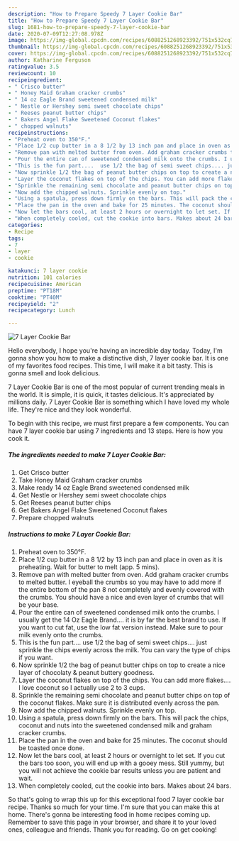 ```yaml
---
description: "How to Prepare Speedy 7 Layer Cookie Bar"
title: "How to Prepare Speedy 7 Layer Cookie Bar"
slug: 1681-how-to-prepare-speedy-7-layer-cookie-bar
date: 2020-07-09T12:27:08.978Z
image: https://img-global.cpcdn.com/recipes/6088251268923392/751x532cq70/7-layer-cookie-bar-recipe-main-photo.jpg
thumbnail: https://img-global.cpcdn.com/recipes/6088251268923392/751x532cq70/7-layer-cookie-bar-recipe-main-photo.jpg
cover: https://img-global.cpcdn.com/recipes/6088251268923392/751x532cq70/7-layer-cookie-bar-recipe-main-photo.jpg
author: Katharine Ferguson
ratingvalue: 3.5
reviewcount: 10
recipeingredient:
- " Crisco butter"
- " Honey Maid Graham cracker crumbs"
- " 14 oz Eagle Brand sweetened condensed milk"
- " Nestle or Hershey semi sweet chocolate chips"
- " Reeses peanut butter chips"
- " Bakers Angel Flake Sweetened Coconut flakes"
- " chopped walnuts"
recipeinstructions:
- "Preheat oven to 350°F."
- "Place 1/2 cup butter in a 8 1/2 by 13 inch pan and place in oven as it is preheating. Wait for butter to melt (app. 5 mins)."
- "Remove pan with melted butter from oven. Add graham cracker crumbs to melted butter. I eyeball the crumbs so you may have to add more if the entire bottom of the pan 8 not completely and evenly covered with the crumbs. You should have a nice and even layer of crumbs that will be your base."
- "Pour the entire can of sweetened condensed milk onto the crumbs. I usually get the 14 Oz Eagle Brand.... it is by far the best brand to use. If you want to cut fat, use the low fat version instead. Make sure to pour milk evenly onto the crumbs."
- "This is the fun part....  use 1/2 the bag of semi sweet chips.... just sprinkle the chips evenly across the milk. You can vary the type of chips if you want."
- "Now sprinkle 1/2 the bag of peanut butter chips on top to create a nice layer of chocolaty &amp; peanut buttery goodness."
- "Layer the coconut flakes on top of the chips. You can add more flakes.... I love coconut so I actually use 2 to 3 cups."
- "Sprinkle the remaining semi chocolate and peanut butter chips on top of the coconut flakes. Make sure it is distributed evenly across the pan."
- "Now add the chipped walnuts. Sprinkle evenly on top."
- "Using a spatula, press down firmly on the bars. This will pack the chips, coconut and nuts into the sweetened condensed milk and graham cracker crumbs."
- "Place the pan in the oven and bake for 25 minutes. The coconut should be toasted once done."
- "Now let the bars cool, at least 2 hours or overnight to let set. If you cut the bars too soon, you will end up with a gooey mess. Still yummy, but you will not achieve the cookie bar results unless you are patient and wait."
- "When completely cooled, cut the cookie into bars. Makes about 24 bars."
categories:
- Recipe
tags:
- 7
- layer
- cookie

katakunci: 7 layer cookie 
nutrition: 101 calories
recipecuisine: American
preptime: "PT18M"
cooktime: "PT40M"
recipeyield: "2"
recipecategory: Lunch

---
```



![7 Layer Cookie Bar](https://img-global.cpcdn.com/recipes/6088251268923392/751x532cq70/7-layer-cookie-bar-recipe-main-photo.jpg)

Hello everybody, I hope you're having an incredible day today. Today, I'm gonna show you how to make a distinctive dish, 7 layer cookie bar. It is one of my favorites food recipes. This time, I will make it a bit tasty. This is gonna smell and look delicious.



7 Layer Cookie Bar is one of the most popular of current trending meals in the world. It is simple, it is quick, it tastes delicious. It's appreciated by millions daily. 7 Layer Cookie Bar is something which I have loved my whole life. They're nice and they look wonderful.


To begin with this recipe, we must first prepare a few components. You can have 7 layer cookie bar using 7 ingredients and 13 steps. Here is how you cook it.

<!--inarticleads1-->

##### The ingredients needed to make 7 Layer Cookie Bar:

1. Get  Crisco butter
1. Take  Honey Maid Graham cracker crumbs
1. Make ready  14 oz Eagle Brand sweetened condensed milk
1. Get  Nestle or Hershey semi sweet chocolate chips
1. Get  Reeses peanut butter chips
1. Get  Bakers Angel Flake Sweetened Coconut flakes
1. Prepare  chopped walnuts




<!--inarticleads2-->

##### Instructions to make 7 Layer Cookie Bar:

1. Preheat oven to 350°F.
1. Place 1/2 cup butter in a 8 1/2 by 13 inch pan and place in oven as it is preheating. Wait for butter to melt (app. 5 mins).
1. Remove pan with melted butter from oven. Add graham cracker crumbs to melted butter. I eyeball the crumbs so you may have to add more if the entire bottom of the pan 8 not completely and evenly covered with the crumbs. You should have a nice and even layer of crumbs that will be your base.
1. Pour the entire can of sweetened condensed milk onto the crumbs. I usually get the 14 Oz Eagle Brand.... it is by far the best brand to use. If you want to cut fat, use the low fat version instead. Make sure to pour milk evenly onto the crumbs.
1. This is the fun part....  use 1/2 the bag of semi sweet chips.... just sprinkle the chips evenly across the milk. You can vary the type of chips if you want.
1. Now sprinkle 1/2 the bag of peanut butter chips on top to create a nice layer of chocolaty &amp; peanut buttery goodness.
1. Layer the coconut flakes on top of the chips. You can add more flakes.... I love coconut so I actually use 2 to 3 cups.
1. Sprinkle the remaining semi chocolate and peanut butter chips on top of the coconut flakes. Make sure it is distributed evenly across the pan.
1. Now add the chipped walnuts. Sprinkle evenly on top.
1. Using a spatula, press down firmly on the bars. This will pack the chips, coconut and nuts into the sweetened condensed milk and graham cracker crumbs.
1. Place the pan in the oven and bake for 25 minutes. The coconut should be toasted once done.
1. Now let the bars cool, at least 2 hours or overnight to let set. If you cut the bars too soon, you will end up with a gooey mess. Still yummy, but you will not achieve the cookie bar results unless you are patient and wait.
1. When completely cooled, cut the cookie into bars. Makes about 24 bars.




So that's going to wrap this up for this exceptional food 7 layer cookie bar recipe. Thanks so much for your time. I'm sure that you can make this at home. There's gonna be interesting food in home recipes coming up. Remember to save this page in your browser, and share it to your loved ones, colleague and friends. Thank you for reading. Go on get cooking!
